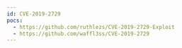 ```yaml
---
id: CVE-2019-2729
pocs:
  - https://github.com/ruthlezs/CVE-2019-2729-Exploit
  - https://github.com/waffl3ss/CVE-2019-2729
---
```

